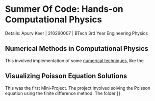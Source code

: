 # Summer Of Code: Hands-on Computational Physics

Details:
Apurv Keer | 210260007 | BTech 3rd Year Engineering Physics

## Numerical Methods in Computational Physics

This involved implementation of some [numerical techniques](/Numerical), like the 

## Visualizing Poisson Equation Solutions

This was the first Mini-Project. The project involved solving the Poisson equation using the finite difference method. The folder []












